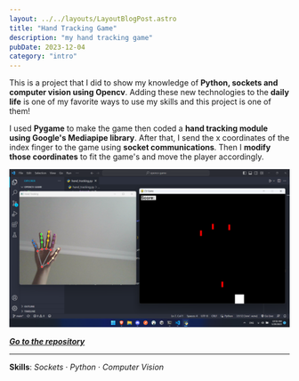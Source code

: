 ```yaml
---
layout: ../../layouts/LayoutBlogPost.astro
title: "Hand Tracking Game"
description: "my hand tracking game"
pubDate: 2023-12-04
category: "intro"
---
```


This is a project that I did to show my knowledge of **Python, sockets and computer vision using Opencv**. Adding these new technologies to the **daily life** is one of my favorite ways to use my skills and this project is one of them!

I used **Pygame** to make the game then coded a **hand tracking module using Google's Mediapipe library**. After that, I send the x coordinates of the index finger to the game using **socket communications**. Then I **modify those coordinates** to fit the game's and move the player accordingly.

![image](https://github.com/Ege-Okyay/opencv-game/raw/main/screenshot.png)

[**_Go to the repository_**](https://github.com/Ege-Okyay/opencv-game)
___

**Skills**: _Sockets_ · _Python_ · _Computer Vision_